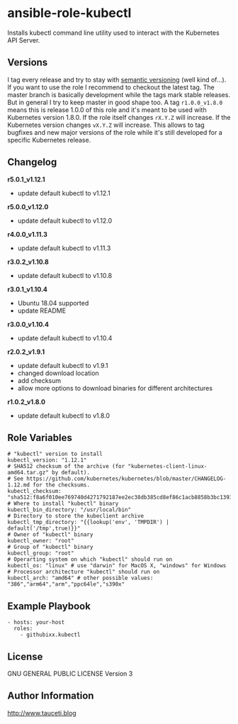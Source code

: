 ansible-role-kubectl
====================

Installs kubectl command line utility used to interact with the Kubernetes API Server.

Versions
--------

I tag every release and try to stay with [semantic versioning](http://semver.org) (well kind of...). If you want to use the role I recommend to checkout the latest tag. The master branch is basically development while the tags mark stable releases. But in general I try to keep master in good shape too. A tag `r1.0.0_v1.8.0` means this is release 1.0.0 of this role and it's meant to be used with Kubernetes version 1.8.0. If the role itself changes `rX.Y.Z` will increase. If the Kubernetes version changes `vX.Y.Z` will increase. This allows to tag bugfixes and new major versions of the role while it's still developed for a specific Kubernetes release.

Changelog
---------

**r5.0.1_v1.12.1**

- update default kubectl to v1.12.1

**r5.0.0_v1.12.0**

- update default kubectl to v1.12.0

**r4.0.0_v1.11.3**

- update default kubectl to v1.11.3

**r3.0.2_v1.10.8**

- update default kubectl to v1.10.8

**r3.0.1_v1.10.4**

- Ubuntu 18.04 supported
- update README

**r3.0.0_v1.10.4**

- update default kubectl to v1.10.4

**r2.0.2_v1.9.1**

- update default kubectl to v1.9.1
- changed download location
- add checksum
- allow more options to download binaries for different architectures

**r1.0.2_v1.8.0**

- update default kubectl to v1.8.0

Role Variables
--------------

```
# "kubectl" version to install
kubectl_version: "1.12.1"
# SHA512 checksum of the archive (for "kubernetes-client-linux-amd64.tar.gz" by default).
# See https://github.com/kubernetes/kubernetes/blob/master/CHANGELOG-1.12.md for the checksums.
kubectl_checksum: "sha512:f8a6f010ee769740d4271792187ee2ec38db385cd8ef86c1acb8858b3bc1393352ccaad82e97383ce43426ac372e705ce1466a47ad5ac6adfc037de0469ec133"
# Where to install "kubectl" binary
kubectl_bin_directory: "/usr/local/bin"
# Directory to store the kubeclient archive
kubectl_tmp_directory: "{{lookup('env', 'TMPDIR') | default('/tmp',true)}}"
# Owner of "kubectl" binary
kubectl_owner: "root"
# Group of "kubectl" binary
kubectl_group: "root"
# Operarting system on which "kubectl" should run on
kubectl_os: "linux" # use "darwin" for MacOS X, "windows" for Windows
# Processor architecture "kubectl" should run on
kubectl_arch: "amd64" # other possible values: "386","arm64","arm","ppc64le","s390x"
```

Example Playbook
----------------

```
- hosts: your-host
  roles:
    - githubixx.kubectl
```

License
-------

GNU GENERAL PUBLIC LICENSE Version 3

Author Information
------------------

http://www.tauceti.blog
